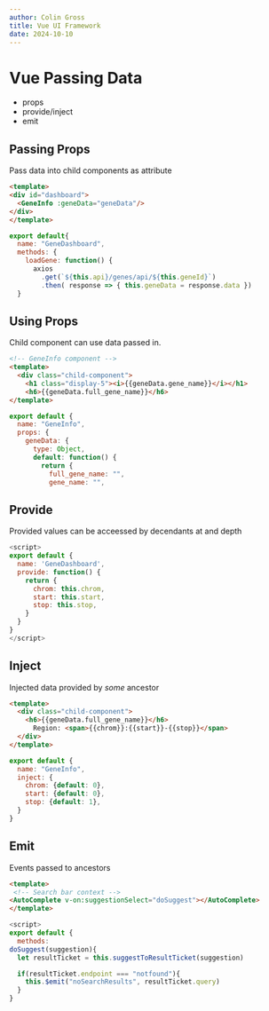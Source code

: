 ```yaml
---
author: Colin Gross
title: Vue UI Framework
date: 2024-10-10
---
```


# Vue Passing Data
  - props
  - provide/inject
  - emit

## Passing Props
Pass data into child components as attribute
```html
<template>
<div id="dashboard">
  <GeneInfo :geneData="geneData"/>
</div>
</template>
```

```js
export default{
  name: "GeneDashboard",
  methods: {
    loadGene: function() {
      axios
        .get(`${this.api}/genes/api/${this.geneId}`)
        .then( response => { this.geneData = response.data })
  }
```

## Using Props
Child component can use data passed in.
```html
<!-- GeneInfo component -->
<template>
  <div class="child-component">
    <h1 class="display-5"><i>{{geneData.gene_name}}</i></h1>
    <h6>{{geneData.full_gene_name}}</h6>
</template>
```

```js
export default {
  name: "GeneInfo",
  props: {
    geneData: {
      type: Object,
      default: function() {
        return {
          full_gene_name: "",
          gene_name: "",
```


## Provide
Provided values can be acceessed by decendants at and depth
```js
<script>
export default {
  name: 'GeneDashboard',
  provide: function() {
    return {
      chrom: this.chrom,
      start: this.start,
      stop: this.stop,
    }
  }
}
</script>
```

## Inject
Injected data provided by _some_ ancestor

```html
<template>
  <div class="child-component">
    <h6>{{geneData.full_gene_name}}</h6>
      Region: <span>{{chrom}}:{{start}}-{{stop}}</span>
  </div>
</template>
```

```js
export default {
  name: "GeneInfo",
  inject: {
    chrom: {default: 0},
    start: {default: 0},
    stop: {default: 1},
  }
}
```
 
## Emit
Events passed to ancestors
```html
<template>
 <!-- Search bar context -->
<AutoComplete v-on:suggestionSelect="doSuggest"></AutoComplete>
</template>
```

```js
<script>
export default {
  methods:
doSuggest(suggestion){
  let resultTicket = this.suggestToResultTicket(suggestion)

  if(resultTicket.endpoint === "notfound"){
    this.$emit("noSearchResults", resultTicket.query)
  }
}
```

